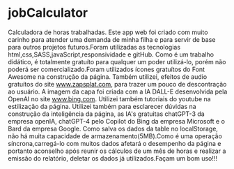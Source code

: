 # jobCalculator
Calculadora de horas trabalhadas.
Este app web foi criado com muito carinho para atender uma demanda de minha filha e para servir de base para outros projetos futuros.Foram utilizadas as tecnologias html,css,SASS,javaScript,responsividade e gitHub. Como é um trabalho didático, é totalmente gratuíto para qualquer um poder utilizá-lo, porém não poderá ser comercializado.Foram utilizados ícones gratuítos do Font Awesome na construção da página. Também utilizei, efeitos de audio gratuítos do site www.zapsplat.com, para trazer um pouco de descontração ao usuário. A imagem da capa foi criada com a IA DALL-E desenvolvida pela OpenAI no site www.bing.com. Utilizei também tutoriais do youtube na  estilização da página. Utilizei também para esclarecer dúvidas na construção da inteligência da página, as IA's gratuitas chatGPT-3 da empresa openIA, chatGPT-4 pelo Copilot do Bing da empresa Microsoft e o Bard da empresa Google. 
Como salva os dados da table no localStorage, não há muita capacidade de armazenamento(5MB).Como é uma operação síncrona,carregá-lo com muitos dados afetará o desempenho da página e portanto aconselho após reunir os cálculos de um mês de horas e realizar a emissão do relatório, deletar os dados já utilizados.Façam um bom uso!!!  
